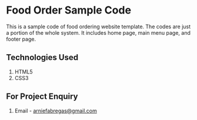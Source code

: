 # Food Order Sample Code

This is a sample code of food ordering website template. The codes are just a portion of the whole system. It includes home page, main menu page, and footer page.

## Technologies Used

1. HTML5
2. CSS3

## For Project Enquiry

1. Email - arniefabregas@gmail.com
